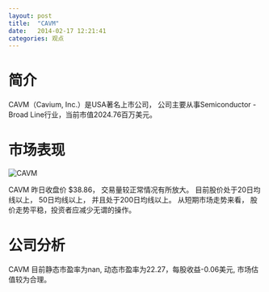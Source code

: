 ```yaml
---
layout: post
title:  "CAVM"
date:   2014-02-17 12:21:41
categories: 观点
---
```


# 简介
CAVM（Cavium, Inc.）是USA著名上市公司，
公司主要从事Semiconductor - Broad Line行业，当前市值2024.76百万美元。

# 市场表现

![CAVM](http://finviz.com/chart.ashx?t=CAVM&ty=c&ta=1&p=d&s=l)

CAVM 昨日收盘价 $38.86，
交易量较正常情况有所放大。
目前股价处于20日均线以上，
50日均线以上，
并且处于200日均线以上。
从短期市场走势来看，
股价走势平稳，投资者应减少无谓的操作。

# 公司分析
CAVM 目前静态市盈率为nan, 动态市盈率为22.27，每股收益-0.06美元,
市场估值较为合理。
